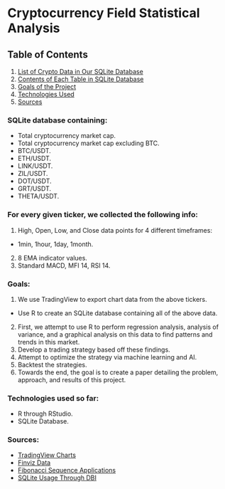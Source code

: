 # Cryptocurrency Field Statistical Analysis

## Table of Contents
1. [List of Crypto Data in Our SQLite Database](https://github.com/mglush/cryptoRegAnalysis/blob/main/README.md#sqlite-database-containing)
2. [Contents of Each Table in SQLite Database](https://github.com/mglush/cryptoRegAnalysis/blob/main/README.md#for-every-given-ticker-we-collected-the-following-info)
3. [Goals of the Project](https://github.com/mglush/cryptoRegAnalysis/blob/main/README.md#goals)
4. [Technologies Used](https://github.com/mglush/cryptoRegAnalysis/blob/main/README.md#technologies-used-so-far)
5. [Sources](https://github.com/mglush/cryptoRegAnalysis/blob/main/README.md#sources)

### SQLite database containing: 
* Total cryptocurrency market cap.
* Total cryptocurrency market cap excluding BTC.
* BTC/USDT.
* ETH/USDT.
* LINK/USDT.
* ZIL/USDT.
* DOT/USDT.
* GRT/USDT.
* THETA/USDT.

### For every given ticker, we collected the following info:
1. High, Open, Low, and Close data points for 4 different timeframes:
  * 1min, 1hour, 1day, 1month.
2. 8 EMA indicator values.
3. Standard MACD, MFI 14, RSI 14.

### Goals:
1. We use TradingView to export chart data from the above tickers.
  * Use R to create an SQLite database containing all of the above data.
2. First, we attempt to use R to perform regression analysis, analysis of variance, and a graphical analysis on this data to find patterns and trends in this market. 
3. Develop a trading strategy based off these findings.
4. Attempt to optimize the strategy via machine learning and AI.
5. Backtest the strategies.
6. Towards the end, the goal is to create a paper detailing the problem, approach, and results of this project.

### Technologies used so far:
* R through RStudio.
* SQLite Database.

### Sources:
* [TradingView Charts](https://tradingview.com)
* [Finviz Data](https://finviz.com)
* [Fibonacci Sequence Applications](https://www.investopedia.com/articles/trading/05/advfibonacci.asp)
* [SQLite Usage Through DBI](https://db.rstudio.com/dbi)
